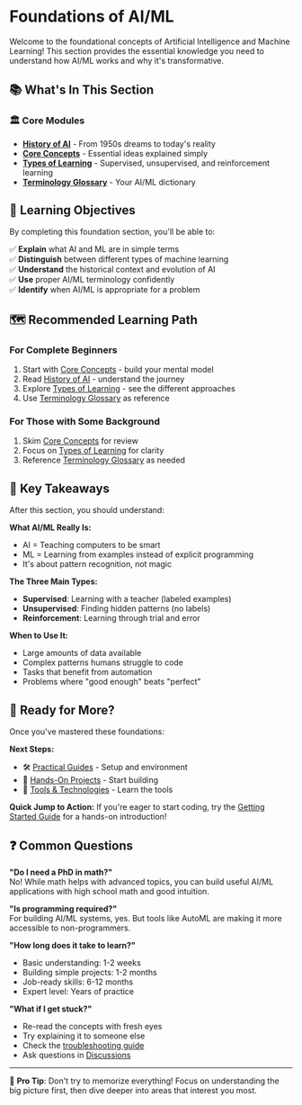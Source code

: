 # Foundations of AI/ML

Welcome to the foundational concepts of Artificial Intelligence and Machine Learning! This section provides the essential knowledge you need to understand how AI/ML works and why it's transformative.

## 📚 What's In This Section

### 🏛️ Core Modules
- **[History of AI](history-of-ai.md)** - From 1950s dreams to today's reality
- **[Core Concepts](core-concepts.md)** - Essential ideas explained simply
- **[Types of Learning](types-of-learning.md)** - Supervised, unsupervised, and reinforcement learning
- **[Terminology Glossary](terminology-glossary.md)** - Your AI/ML dictionary

## 🎯 Learning Objectives

By completing this foundation section, you'll be able to:

✅ **Explain** what AI and ML are in simple terms  
✅ **Distinguish** between different types of machine learning  
✅ **Understand** the historical context and evolution of AI  
✅ **Use** proper AI/ML terminology confidently  
✅ **Identify** when AI/ML is appropriate for a problem  

## 🗺️ Recommended Learning Path

### For Complete Beginners
1. Start with [Core Concepts](core-concepts.md) - build your mental model
2. Read [History of AI](history-of-ai.md) - understand the journey
3. Explore [Types of Learning](types-of-learning.md) - see the different approaches
4. Use [Terminology Glossary](terminology-glossary.md) as reference

### For Those with Some Background
1. Skim [Core Concepts](core-concepts.md) for review
2. Focus on [Types of Learning](types-of-learning.md) for clarity
3. Reference [Terminology Glossary](terminology-glossary.md) as needed

## 🔑 Key Takeaways

After this section, you should understand:

**What AI/ML Really Is:**
- AI = Teaching computers to be smart
- ML = Learning from examples instead of explicit programming
- It's about pattern recognition, not magic

**The Three Main Types:**
- **Supervised**: Learning with a teacher (labeled examples)
- **Unsupervised**: Finding hidden patterns (no labels)
- **Reinforcement**: Learning through trial and error

**When to Use It:**
- Large amounts of data available
- Complex patterns humans struggle to code
- Tasks that benefit from automation
- Problems where "good enough" beats "perfect"

## 🚀 Ready for More?

Once you've mastered these foundations:

**Next Steps:**
- 🛠️ [Practical Guides](../02-practical-guides/) - Setup and environment
- 🔨 [Hands-On Projects](../04-hands-on-projects/beginner/) - Start building
- 🧰 [Tools & Technologies](../03-tools-and-technologies/) - Learn the tools

**Quick Jump to Action:**
If you're eager to start coding, try the [Getting Started Guide](../docs/getting-started.md) for a hands-on introduction!

## ❓ Common Questions

**"Do I need a PhD in math?"**  
No! While math helps with advanced topics, you can build useful AI/ML applications with high school math and good intuition.

**"Is programming required?"**  
For building AI/ML systems, yes. But tools like AutoML are making it more accessible to non-programmers.

**"How long does it take to learn?"**  
- Basic understanding: 1-2 weeks
- Building simple projects: 1-2 months  
- Job-ready skills: 6-12 months
- Expert level: Years of practice

**"What if I get stuck?"**  
- Re-read the concepts with fresh eyes
- Try explaining it to someone else
- Check the [troubleshooting guide](../docs/troubleshooting.md)
- Ask questions in [Discussions](https://github.com/0xKatie/ai-ml-mastery-hub/discussions)

---

🎯 **Pro Tip**: Don't try to memorize everything! Focus on understanding the big picture first, then dive deeper into areas that interest you most.
